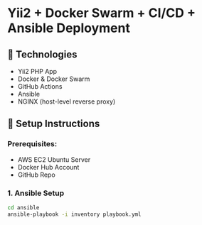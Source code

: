 # Yii2 + Docker Swarm + CI/CD + Ansible Deployment

## 🔧 Technologies
- Yii2 PHP App
- Docker & Docker Swarm
- GitHub Actions
- Ansible
- NGINX (host-level reverse proxy)

## 🚀 Setup Instructions

### Prerequisites:
- AWS EC2 Ubuntu Server
- Docker Hub Account
- GitHub Repo

### 1. Ansible Setup
```bash
cd ansible
ansible-playbook -i inventory playbook.yml

